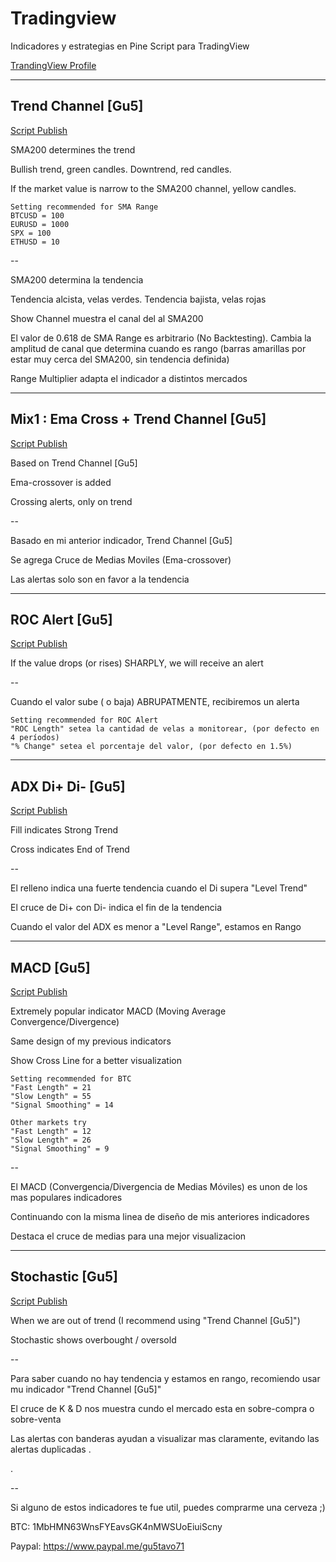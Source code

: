 # Tradingview
Indicadores y estrategias en Pine Script para TradingView

[TrandingView Profile](https://www.tradingview.com/u/gu5tavo71/#published-scripts)

***

## Trend Channel [Gu5]
[Script Publish](https://www.tradingview.com/script/nApbXCts-Trend-Channel-Gu5/)

SMA200 determines the trend

Bullish trend, green candles. Downtrend, red candles.

If the market value is narrow to the SMA200 channel, yellow candles.
```
Setting recommended for SMA Range
BTCUSD = 100
EURUSD = 1000
SPX = 100
ETHUSD = 10
```

--

SMA200 determina la tendencia

Tendencia alcista, velas verdes. Tendencia bajista, velas rojas

Show Channel muestra el canal del al SMA200

El valor de 0.618 de SMA Range es arbitrario (No Backtesting). Cambia la amplitud de canal que determina cuando es rango (barras amarillas por estar muy cerca del SMA200, sin tendencia definida)

Range Multiplier adapta el indicador a distintos mercados 

***
## Mix1 : Ema Cross + Trend Channel [Gu5]
[Script Publish](https://www.tradingview.com/script/YflOVb17-Mix1-Ema-Cross-Trend-Channel-Gu5/)

Based on Trend Channel [Gu5]

Ema-crossover is added

Crossing alerts, only on trend

--

Basado en mi anterior indicador, Trend Channel [Gu5]

Se agrega Cruce de Medias Moviles (Ema-crossover)

Las alertas solo son en favor a la tendencia


***
## ROC Alert [Gu5]
[Script Publish](https://www.tradingview.com/script/KvX3zVVE-ROC-Alert-Gu5/)

If the value drops (or rises) SHARPLY, we will receive an alert

--

Cuando el valor sube ( o baja) ABRUPATMENTE, recibiremos un alerta

```
Setting recommended for ROC Alert
"ROC Length" setea la cantidad de velas a monitorear, (por defecto en 4 períodos)
"% Change" setea el porcentaje del valor, (por defecto en 1.5%) 
```

***
## ADX Di+ Di- [Gu5]
[Script Publish](https://www.tradingview.com/script/RNcqYq6w-ADX-Di-Di-Gu5/)

Fill indicates Strong Trend

Cross indicates End of Trend

--

El relleno indica una fuerte tendencia cuando el Di supera "Level Trend"

El cruce de Di+ con Di- indica el fin de la tendencia

Cuando el valor del ADX es menor a "Level Range", estamos en Rango

***
## MACD [Gu5]
[Script Publish](https://www.tradingview.com/script/LDAhPFZs-MACD-Gu5/)

Extremely popular indicator MACD (Moving Average Convergence/Divergence) 

Same design of my previous indicators

Show Cross Line for a better visualization

```
Setting recommended for BTC
"Fast Length" = 21
"Slow Length" = 55
"Signal Smoothing" = 14

Other markets try
"Fast Length" = 12
"Slow Length" = 26
"Signal Smoothing" = 9

```
--

El MACD (Convergencia/Divergencia de Medias Móviles) es unon de los mas populares indicadores

Continuando con la misma linea de diseño de mis anteriores indicadores

Destaca el cruce de medias para una mejor visualizacion

***
## Stochastic [Gu5]
[Script Publish](https://www.tradingview.com/script/K5Wd0xCy-Stochastic-Gu5/)

When we are out of trend (I recommend using "Trend Channel [Gu5]")

Stochastic shows overbought / oversold

--

Para saber cuando no hay tendencia y estamos en rango, recomiendo usar mu indicador "Trend Channel [Gu5]"

El cruce de K & D nos muestra cundo el mercado esta en sobre-compra o sobre-venta

Las alertas con banderas ayudan a visualizar mas claramente, evitando las alertas duplicadas
.

.

--

Si alguno de estos indicadores te fue util, puedes comprarme una cerveza ;)

BTC: 1MbHMN63WnsFYEavsGK4nMWSUoEiuiScny

Paypal: https://www.paypal.me/gu5tavo71
